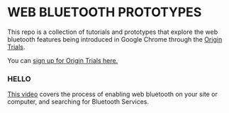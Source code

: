 # WEB BLUETOOTH PROTOTYPES

This repo is a collection of tutorials and prototypes that explore the web bluetooth features being introduced in Google Chrome through the [Origin Trials](https://github.com/jpchase/OriginTrials/blob/gh-pages/developer-guide.md).

You can [sign up for Origin Trials here.](http://bit.ly/OriginTrialSignup)

### HELLO ###

[This video](https://vimeo.com/183782889) covers the process of enabling web bluetooth on your site or computer, and searching for Bluetooth Services.
